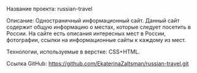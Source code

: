 Название проекта: russian-travel

Описание: Одностраничный информационный сайт. Данный сайт содержит общую информацию о местах, которые следует посетить в России. На сайте есть описания интересных мест в России, фотографии, ссылки на информационные сайты к каждому из мест. 

Технологии, используемые в верстке: CSS+HTML.

Ссылка GitHub: https://github.com/EkaterinaZaltsman/russian-travel.git
